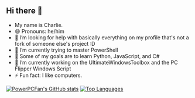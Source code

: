 ## Hi there 👋
- My name is Charlie.
- 😄 Pronouns: he/him
- 🤔 I’m looking for help with basically everything on my profile that's not a fork of someone else's project :D
- 🌱 I’m currently trying to master PowerShell
- 🌱 Some of my goals are to learn Python, JavaScript, and C#
- 🔭 I’m currently working on the UltimateWindowsToolbox and the PC Flipper Windows Script
- ⚡ Fun fact: I like computers. 

[![PowerPCFan's GitHub stats](https://github-readme-stats.vercel.app/api?username=PowerPCFan&theme=transparent)](https://github.com/anuraghazra/github-readme-stats)
[![Top Languages](https://github-readme-stats.vercel.app/api/top-langs/?username=PowerPCFan&theme=transparent&layout=compact&exclude_repo=PowerPCFan,website,wiki,SteavenToolBoxFork,AnyBox)](https://github.com/anuraghazra/github-readme-stats)
